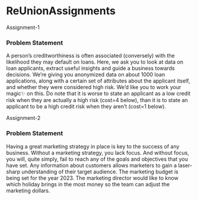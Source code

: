 # ReUnionAssignments
Assignment-1 
### Problem Statement

A person’s creditworthiness is often associated (conversely) with the likelihood they may default on loans. Here, we ask you to look at data on loan applicants, extract useful insights and guide a business towards decisions. We’re giving you anonymized data on about 1000 loan applications, along with a certain set of attributes about the applicant itself, and whether they were considered high risk. We’d like you to work your magic✨ on this. Do note that it is worse to state an applicant as a low credit risk when they are actually a high risk (cost=4 below), than it is to state an applicant to be a high credit risk when they aren’t (cost=1 below).

Assignment-2
### Problem Statement
Having a great marketing strategy in place is key to the success of any business. Without a marketing strategy, you lack focus. And without focus, you will, quite simply, fail to reach any of the goals and objectives that you have set. Any information about customers allows marketers to gain a laser-sharp understanding of their target audience. The marketing budget is being set for the year 2023. The marketing director would like to know which holiday brings in the most money so the team can adjust the marketing dollars.
